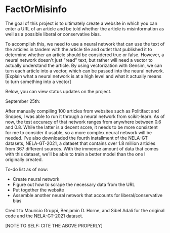 # FactOrMisinfo

The goal of this project is to ultimately create a website in which you can enter a URL of an article and be told whether the article is misinformation as well as a possible liberal or conservative bias. 

To accomplish this, we need to use a neural network that can use the text of the articles in tandem with the article tile and outlet that published it to determine whether an article should be considered true or false. However, a neural network doesn't just "read" text, but rather will need a vector to actually understand the article. By using vectorization with Gensim, we can turn each article into a vector, which can be passed into the neural network. 
[Explain what a neural network is at a high level and what it actually means to turn something into a vector]


Below, you can view status updates on the project.

September 25th:

After manually compiling 100 articles from websites such as Politifact and Snopes, I was able to run it through a neural network from scikit-learn. As of now, the test accuracy of that network ranges from anywhere between 0.6 and 0.8. While the latter is a decent score, it needs to be more consistent for me to consider it usable, so a more complex neural network will be needed. I've also downloaded the fourth installment of the NELA-GT datasets, NELA-GT-2021, a dataset that contains over 1.8 million articles from 367 different sources. With the immense amount of data that comes with this dataset, we'll be able to train a better model than the one I originally created. 

To-do list as of now:
- Create neural network
- Figure out how to scrape the necessary data from the URL
- Put together the website
- Assemble another neural network that accounts for liberal/conservative bias


Credit to Maurício Gruppi, Benjamin D. Horne, and Sibel Adali for the original code and the NELA-GT-2021 dataset.

[NOTE TO SELF: CITE THE ABOVE PROPERLY]
